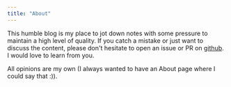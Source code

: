 ```yaml
---
title: "About"
---
```


This humble blog is my place to jot down notes with some pressure to maintain
a high level of quality. If you catch a mistake or just want to discuss the
content, please don't hesitate to open an issue or PR on [github](https://github.com/joshklop/joshklop.github.io).
I would love to learn from you.

All opinions are my own (I always wanted to have an About page where I could say
that :)).
